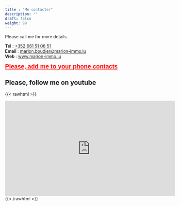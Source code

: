```yaml
---
title : "Me contacter"
description: ""
draft: false
weight: 99
---
```


Please call me for more details. 

**Tél** : <a href="tel:+352%20661%2051%2006%2051">+352 661 51 06 51</a>  
**Email** : <a href="mailto:marion.boudier@marion-immo.lu" alt="Email">marion.boudier@marion-immo.lu</a>   
**Web** : <a href="http://www.marion-immo.lu" >www.marion-immo.lu</a>   
   
   

<a href="/vcard/marion-boudier-remax.vcf" alt="VCard" style="font-family: 'Source Sans Pro', sans-serif;font-size:20px; font-weight:700; color:red;line-height:1.1; text-align: center;">Please, add me to your phone contacts</a>


## Please, follow me on youtube

{{< rawhtml >}}
<div class="youtubevideowrap">
    <div class="video-container">
    <iframe width="560" height="315" src="https://www.youtube.com/embed/Y4GGS9TNRoI" frameborder="0" allow="accelerometer; autoplay; encrypted-media; gyroscope; picture-in-picture" allowfullscreen></iframe>
    </div>
</div>
{{< /rawhtml >}}
